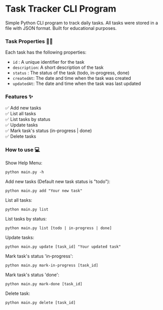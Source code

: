 <h1>Task Tracker CLI Program</h1>
Simple Python CLI program to track daily tasks. All tasks were stored in a file with JSON format. Built for educational purposes.

<h3>Task Properties 👨‍💻</h3>
Each task has the following properties:
<ul>
  <li> <code>id</code> : A unique identifier for the task</li>
  <li> <code>description</code>: A short description of the task</li>
  <li> <code>status</code> : The status of the task (todo, in-progress, done)</li>
  <li> <code>createdAt</code>: The date and time when the task was created</li>
  <li> <code>updatedAt</code>: The date and time when the task was last updated</li>
</ul>

<h3>Features ✨</h3>
✅ Add new tasks <br>
✅ List all tasks <br>
✅ List tasks by status <br>
✅ Update tasks <br>
✅ Mark task's status (in-progress | done) <br>
✅ Delete tasks <br>

<h3>How to use 💻</h3>

Show Help Menu:
```
python main.py -h
```

Add new tasks (Default new task status is "todo"):
```
python main.py add "Your new task"
```

List all tasks:
```
python main.py list
```
List tasks by status:
```
python main.py list [todo | in-progress | done]
```

Update tasks:
```
python main.py update [task_id] "Your updated task"
```

Mark task's status 'in-progress':
```
python main.py mark-in-progress [task_id]
```

Mark task's status 'done':
```
python main.py mark-done [task_id]
```

Delete task:
```
python main.py delete [task_id]
```
